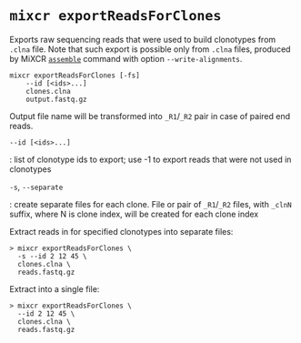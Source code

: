 # `mixcr exportReadsForClones`

Exports raw sequencing reads that were used to build clonotypes from `.clna` file. Note that such export is possible only from `.clna` files, produced by MiXCR  [`assemble`](./mixcr-assemble.md) command with option `--write-alignments`.

```
mixcr exportReadsForClones [-fs]
    --id [<ids>...]
    clones.clna
    output.fastq.gz
```
Output file name will be transformed into `_R1`/`_R2` pair in case of paired end reads.

`--id [<ids>...]`

:   list of clonotype ids to export; use -1 to export reads that were not used in clonotypes

`-s`, `--separate`

:   create separate files for each clone. File or pair of `_R1`/`_R2` files, with `_clnN` suffix, where N is clone index, will be created for each clone index


Extract reads in for specified clonotypes into separate files:
```shell
> mixcr exportReadsForClones \
  -s --id 2 12 45 \
  clones.clna \
  reads.fastq.gz
```

Extract into a single file:
```shell
> mixcr exportReadsForClones \
  --id 2 12 45 \
  clones.clna \
  reads.fastq.gz
```